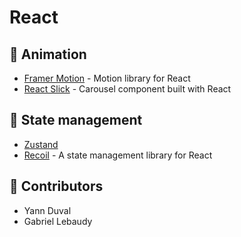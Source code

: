 # React

## 💫 Animation

- [Framer Motion](https://www.framer.com/motion/) - Motion library for React
- [React Slick](https://github.com/akiran/react-slick) - Carousel component built with React

## 💾 State management

- [Zustand](https://github.com/react-spring/zustand)
- [Recoil](https://recoiljs.org/) - A state management library for React

## 🙌 Contributors 

- Yann Duval
- Gabriel Lebaudy
